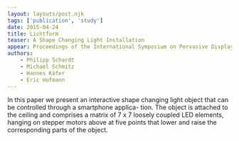 ```yaml
---
layout: layouts/post.njk
tags: ['publication', 'study']
date: 2015-04-24
title: Lichtform
teaser: A Shape Changing Light Installation
appear: Proceedings of the International Symposium on Pervasive Displays. International Symposium on Pervasive Displays (PerDis-15), June 10-12, Saarbrücken, Germany, ACM, 2015.
authors:
    - Philipp Schardt
    - Michael Schmitz
    - Hannes Käfer
    - Eric Hofmann
---
```


In this paper we present an interactive shape changing light object that can be controlled through a smartphone applica- tion. The object is attached to the ceiling and comprises a matrix of 7 x 7 loosely coupled LED elements, hanging on stepper motors above at five points that lower and raise the corresponding parts of the object.